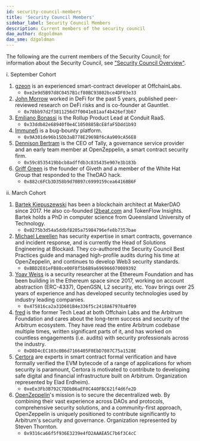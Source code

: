 ```yaml
---
id: security-council-members
title: 'Security Council Members'
sidebar_label: Security Council Members
description: Current members of the security council
dao_author: dzgoldman
dao_sme: dzgoldman
---
```


The following are the current members of the Security Council; for information about the Security Council, see ["Security Council Overview"](./concepts/security-council).

i. September Cohort

1.  [gzeon](https://x.com/gzeon) is an experienced smart-contract developer at OffchainLabs.
    - `0xe2e9d5B97d8C0457B1cf80BC93802bce4DF03e33`
2.  [John Morrow](https://x.com/jmo_mx) worked in DeFi for the past 5 years, published peer-reviewed research on DeFi risks and is co-founder at Gauntlet.
    - `0x78bb97d2f3811256d7f0041e81aaf4b426ef3b67`
3.  [Emiliano Bonassi](https://x.com/emilianobonassi) is the Rollup Product Lead at Conduit RaaS.
    - `0x33ddb82e68940f0e4C1050885BcE8faF5Ddd1b93`
4.  [Immunefi](https://x.com/immunefi) is a bug-bounty platform.
    - `0x9A301de96b15Db3aB778E2969Bf6cAa909cA56E8`
5.  [Dennison Bertram](https://x.com/DennisonBertram) is the CEO of Tally, a governance service provider and an early team member at OpenZeppelin, a smart contract security firm.
    - `0x59c8535419bbcb8adffdb3c835435e907e3b183b`
6.  [Griff Green](https://x.com/thegrifft) is the founder of Giveth and a member of the White Hat Group that responded to the TheDAO hack.
    - `0x882c6FCb3D358b9d70B97c6999159cea64168B6F`

ii. March Cohort

1.  [Bartek Kiepuszewski](https://twitter.com/bkiepuszewski) has been a blockchain architect at MakerDAO since 2017. He also co-founded [l2beat.com](http://l2beat.com/) and TokenFlow Insights. Bartek holds a PhD in computer science from Queensland University of Technology.
    - `0x0275b3d54a5ddbf8205a75984796efe8b7357bae`
2.  [Michael Lewellen](https://x.com/LewellenMichael) has security expertise in smart contracts, governance and incident response, and is currently the Head of Solutions Engineering at Blockaid. They co-authored the Security Council Best Practices guide and managed high-profile audits during his time at OpenZeppelin, and continues to develop Web3 security standards.
    - `0xBBD2E01eFB88ce00F8f5b6B9a696966070089392`
3.  [Yoav Weiss](https://twitter.com/yoavw) is a security researcher at the Ethereum Foundation and has been building in the Ethereum space since 2017, working on account abstraction (ERC-4337), OpenGSN, L2 security, etc. Yoav brings over 25 years of experience and has developed security technologies used by industry leading companies.
    - `0x475816ca2a31D601B4e336f5c2418A67978aBf09`
4.  [fred](https://twitter.com/0x66726564) is the former Tech Lead at both Offchain Labs and the Arbitrum Foundation and cares about the long-term success and security of the Arbitrum ecosystem. They have read the entire Arbitrum codebase multiple times, written significant parts of it, and has worked on countless engagements (i.e. audits) with security professionals across the industry.
    - `0xD8D4cEC103c0B6d7166405F0EbD7087C75a1528E`
5.  [Certora](https://twitter.com/CertoraInc) are experts in smart contract formal verification and have formally verified the EVM bytecode of a range of applications for whom security is paramount, Certora is motivated to contribute to developing safe digital and financial infrastructure built on Arbitrum. Organization represented by Elad Erdheim).
    - `0xeEe3Fb3B792C7DDbB6aEF0C440FBC621f4d6fe2D`
6.  [OpenZeppelin](https://twitter.com/OpenZeppelin)'s mission is to secure the decentralized web. By combining their vast experience across DAOs and protocols, comprehensive security solutions, and a community-first approach, OpenZeppelin is uniquely positioned to contribute significantly to Arbitrum's security and governance. Organization represented by Steven Thornton. 
    - `0x9316ca66f5f936E3239e4fD2AAAEA5C7b6f3C4cC`
